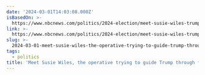 ```yaml
---
date: '2024-03-01T14:03:08.000Z'
isBasedOn: >-
  https://www.nbcnews.com/politics/2024-election/meet-susie-wiles-trump-four-indictments-white-house-campaign-manager-rcna140514
link: >-
  https://www.nbcnews.com/politics/2024-election/meet-susie-wiles-trump-four-indictments-white-house-campaign-manager-rcna140514
slug: >-
  2024-03-01-meet-susie-wiles-the-operative-trying-to-guide-trump-through-four-indictme
tags:
  - politics
title: 'Meet Susie Wiles, the operative trying to guide Trump through four indictme'
---
```


